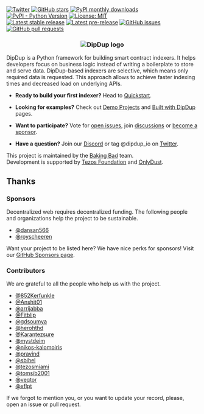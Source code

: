 [![Twitter](https://badgen.net/badge/icon/dipdup_io?icon=twitter&label=)](https://twitter.com/dipdup_io)
[![GitHub stars](https://img.shields.io/github/stars/dipdup-io/dipdup?color=2c2c2c)](https://github.com/dipdup-io/dipdup)
[![PyPI monthly downloads](https://img.shields.io/pypi/dm/dipdup?color=2c2c2c)](https://pypi.org/project/dipdup/)
[![PyPI - Python Version](https://img.shields.io/pypi/pyversions/dipdup?color=2c2c2c)](https://www.python.org)
[![License: MIT](https://img.shields.io/github/license/dipdup-io/dipdup?color=2c2c2c)](https://github.com/dipdup-io/dipdup/blob/next/LICENSE)
<br>
[![Latest stable release](https://img.shields.io/github/v/release/dipdup-io/dipdup?label=stable%20release&color=2c2c2c)](https://github.com/dipdup-io/dipdup/releases)
[![Latest pre-release](https://img.shields.io/github/v/release/dipdup-io/dipdup?include_prereleases&label=latest%20release&color=2c2c2c)](https://github.com/dipdup-io/dipdup/releases)
[![GitHub issues](https://img.shields.io/github/issues/dipdup-io/dipdup?color=2c2c2c)](https://github.com/dipdup-io/dipdup/issues)
[![GitHub pull requests](https://img.shields.io/github/issues-pr/dipdup-io/dipdup?color=2c2c2c)](https://github.com/dipdup-io/dipdup/pulls)

<h3 align="center"><img src="https://actual-docs.interface-1bp.pages.dev/_nuxt/logo.9b02ab5e.svg" alt="DipDup logo"></h3>

DipDup is a Python framework for building smart contract indexers. It helps developers focus on business logic instead of writing a boilerplate to store and serve data. DipDup-based indexers are selective, which means only required data is requested. This approach allows to achieve faster indexing times and decreased load on underlying APIs.

- **Ready to build your first indexer?** Head to [Quickstart](https://dipdup.io/docs/quickstart).

- **Looking for examples?** Check out [Demo Projects](https://dipdup.io/docs/examples/demos) and [Built with DipDup](https://dipdup.io/docs/examples/built-with-dipdup) pages.

- **Want to participate?** Vote for [open issues](https://github.com/dipdup-io/dipdup/issues?q=is%3Aissue+is%3Aopen+sort%3Aupdated-desc), join [discussions](https://github.com/dipdup-io/dipdup/discussions) or [become a sponsor](https://github.com/sponsors/dipdup-io).

- **Have a question?** Join our [Discord](https://discord.gg/NbANhqCJHA) or tag @dipdup_io on [Twitter](https://twitter.com/dipdup_io).

This project is maintained by the [Baking Bad](https://bakingbad.dev/) team.
<br>
Development is supported by [Tezos Foundation](https://tezos.foundation/) and [OnlyDust](https://www.onlydust.xyz).

## Thanks

### Sponsors

Decentralized web requires decentralized funding. The following people and organizations help the project to be sustainable.

- [@dansan566](https://github.com/dansan566)
- [@royscheeren](https://github.com/royscheeren)

Want your project to be listed here? We have nice perks for sponsors! Visit our [GitHub Sponsors page](https://github.com/sponsors/dipdup-io).

### Contributors

We are grateful to all the people who help us with the project.

- [@852Kerfunkle](https://github.com/852Kerfunkle)
- [@Anshit01](https://github.com/Anshit01)
- [@arrijabba](https://github.com/arrijabba)
- [@Fitblip](https://github.com/Fitblip)
- [@gdsoumya](https://github.com/gdsoumya)
- [@herohthd](https://github.com/herohthd)
- [@Karantezsure](https://github.com/Karantezsure)
- [@mystdeim](https://github.com/mystdeim)
- [@nikos-kalomoiris](https://github.com/nikos-kalomoiris)
- [@pravind](https://github.com/pravind)
- [@sbihel](https://github.com/sbihel)
- [@tezosmiami](https://github.com/tezosmiami)
- [@tomsib2001](https://github.com/tomsib2001)
- [@veqtor](https://github.com/veqtor)
- [@xflpt](https://github.com/xflpt)

If we forgot to mention you, or you want to update your record, please, open an issue or pull request.
